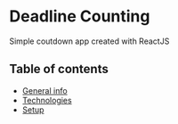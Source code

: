 # Deadline Counting 
Simple coutdown app created with ReactJS
## Table of contents
* [General info](#general-info)
* [Technologies](#technologies)
* [Setup](#setup)